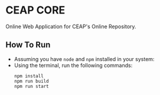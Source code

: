 # CEAP CORE
Online Web Application for CEAP's Online Repository.

## How To Run
- Assuming you have `node` and `npm` installed in your system: 
- Using the terminal, run the following commands:
    ```
    npm install
    npm run build
    npm run start
    ```
